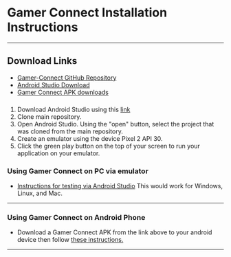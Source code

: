 # Gamer Connect Installation Instructions
***
## Download Links
* [Gamer-Connect GitHub Repository](https://github.com/Gamer-Connect/GamerConnect/tree/main)
* [Android Studio Download](https://developer.android.com/studio/)
* [Gamer Connect APK downloads](https://drive.google.com/drive/folders/1GIFDsYbtWTWznMRf02ZiG-VD2y_sPhQk?usp=sharing)

###
1. Download Android Studio using this [link](https://developer.android.com/studio/)
2. Clone main repository.
3. Open Android Studio. Using the "open" button, select the project that was cloned from the main repository.
4. Create an emulator using the device Pixel 2 API 30.
5. Click the green play button on the top of your screen to run your application on your emulator.

### Using Gamer Connect on PC via emulator
* [Instructions for testing via Android Studio](https://learn.microsoft.com/en-us/windows/android/emulator#install-android-emulator-with-visual-studio) This would work for Windows, Linux, and Mac.

***
### Using Gamer Connect on Android Phone
* Download a Gamer Connect APK from the link above to your android device then follow [these instructions.](https://youtu.be/N0M4XGkpCn4)
***



